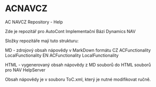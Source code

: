 # ACNAVCZ
AC NAVCZ Repository - Help

Zde je repozitář pro AutoCont Implementační Bázi Dynamics NAV

Složky repozitáře mají tuto strukturu:

MD - zdrojový obsah nápovědy v MarkDown formátu
    CZ
        ACFunctionality
        LocalFunctionality
    EN
        ACFunctionality
        LocalFunctionality

HTML - vygenerovaný obsah nápovědy z MD souborů do HTML souborů pro NAV HelpServer

Obsah nápovědy je v souboru ToC.xml, který je nutné modifikovat ručně.


